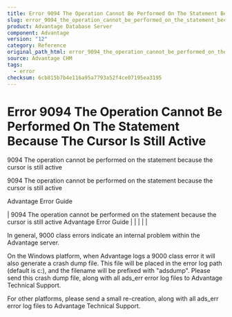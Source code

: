 ```yaml
---
title: Error 9094 The Operation Cannot Be Performed On The Statement Because The Cursor Is Still Active
slug: error_9094_the_operation_cannot_be_performed_on_the_statement_because_the_cursor_is_still_active
product: Advantage Database Server
component: Advantage
version: "12"
category: Reference
original_path_html: error_9094_the_operation_cannot_be_performed_on_the_statement_because_the_cursor_is_still_active.htm
source: Advantage CHM
tags:
  - error
checksum: 6cb815b7b4e116a95a7793a52f4ce07195ea3195
---
```


# Error 9094 The Operation Cannot Be Performed On The Statement Because The Cursor Is Still Active

9094 The operation cannot be performed on the statement because the cursor is still active

9094 The operation cannot be performed on the statement because the cursor is still active

Advantage Error Guide

| 9094 The operation cannot be performed on the statement because the cursor is still active  Advantage Error Guide |  |  |  |  |

In general, 9000 class errors indicate an internal problem within the Advantage server.

On the Windows platform, when Advantage logs a 9000 class error it will also generate a crash dump file. This file will be placed in the error log path (default is c:\), and the filename will be prefixed with "adsdump". Please send this crash dump file, along with all ads\_err error log files to Advantage Technical Support.

For other platforms, please send a small re-creation, along with all ads\_err error log files to Advantage Technical Support.
